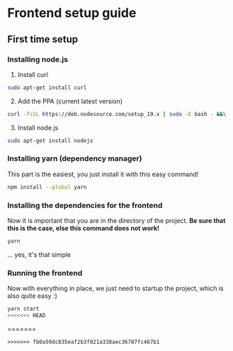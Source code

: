 # Frontend setup guide

## First time setup

### Installing node.js

1. Install curl

```bash
sudo apt-get install curl
```

2. Add the PPA (current latest version)

```bash
curl -fsSL https://deb.nodesource.com/setup_19.x | sudo -E bash - &&\
```

3. Install node.js

```bash
sudo apt-get install nodejs
```

### Installing yarn (dependency manager)

This part is the easiest, you just install it with this easy command!

```bash
npm install --global yarn
```

### Installing the dependencies for the frontend

Now it is important that you are in the directory of the project. **Be sure that this is the case, else this command does not work!**

```bash
yarn
```

... yes, it's that simple

### Running the frontend

Now with everything in place, we just need to startup the project, which is also quite easy :)

```bash
yarn start
<<<<<<< HEAD
```
=======
```
>>>>>>> fb0a59dc835eaf2b3f021a338aec36787fc467b1
